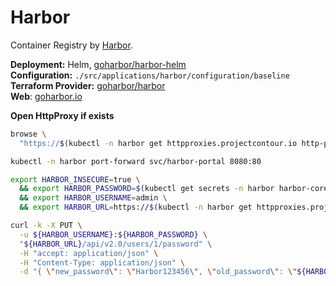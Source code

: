 # Harbor

<!--description-start-->
Container Registry by [Harbor](https://github.com/goharbor).
<!--description-end-->

<!--header-start-->
**Deployment:** Helm, [goharbor/harbor-helm](https://github.com/goharbor/harbor-helm)  
**Configuration:** `./src/applications/harbor/configuration/baseline`  
**Terraform Provider:** [goharbor/harbor](https://registry.terraform.io/providers/goharbor/harbor/latest)  
**Web**:  [goharbor.io](https://goharbor.io/)
<!--header-end-->


**Open HttpProxy if exists**
<!--httpproxies-start-->
```sh
browse \
  "https://$(kubectl -n harbor get httpproxies.projectcontour.io http-proxy -ojson | jq '.spec.virtualhost.fqdn' -r)"
```
<!--httpproxies-end-->



<!--port-forward-start-->
```sh
kubectl -n harbor port-forward svc/harbor-portal 8080:80
```
<!--port-forward-end-->

<!--tf-env-vars-start-->
```sh
export HARBOR_INSECURE=true \
  && export HARBOR_PASSWORD=$(kubectl get secrets -n harbor harbor-core -ojson | jq '.data.HARBOR_ADMIN_PASSWORD' -r | base64 -d) \
  && export HARBOR_USERNAME=admin \
  && export HARBOR_URL=https://$(kubectl -n harbor get httpproxies.projectcontour.io http-proxy -ojson | jq '.spec.virtualhost.fqdn' -r)"
```
<!--tf-env-vars-end-->

<!--reset-admin-password-by-api-start-->
```sh
curl -k -X PUT \
  -u ${HARBOR_USERNAME}:${HARBOR_PASSWORD} \
  "${HARBOR_URL}/api/v2.0/users/1/password" \
  -H "accept: application/json" \
  -H "Content-Type: application/json" \
  -d "{ \"new_password\": \"Harbor123456\", \"old_password\": \"${HARBOR_PASSWORD}\"}"

```
<!--reset-admin-password-by-api-end-->
